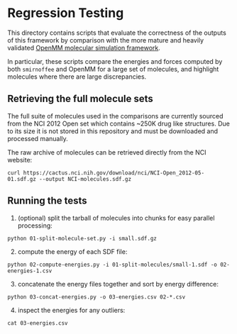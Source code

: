 # Regression Testing

This directory contains scripts that evaluate the correctness of the outputs of this framework by
comparison with the more mature and heavily validated [OpenMM molecular simulation framework](
https://github.com/openmm/openmm).

In particular, these scripts compare the energies and forces computed by both `smirnoffee` and OpenMM
for a large set of molecules, and highlight molecules where there are large discrepancies.

## Retrieving the full molecule sets

The full suite of molecules used in the comparisons are currently sourced from the NCI 2012 Open set which contains
~250K drug like structures. Due to its size it is not stored in this repository and must be downloaded
and processed manually.

The raw archive of molecules can be retrieved directly from the NCI website:

```shell
curl https://cactus.nci.nih.gov/download/nci/NCI-Open_2012-05-01.sdf.gz --output NCI-molecules.sdf.gz
```

## Running the tests

1. (optional) split the tarball of molecules into chunks for easy parallel processing:

```shell
python 01-split-molecule-set.py -i small.sdf.gz
```

2. compute the energy of each SDF file:

```shell
python 02-compute-energies.py -i 01-split-molecules/small-1.sdf -o 02-energies-1.csv
```

3. concatenate the energy files together and sort by energy difference:

```shell
python 03-concat-energies.py -o 03-energies.csv 02-*.csv
```

4. inspect the energies for any outliers:

```shell
cat 03-energies.csv
```